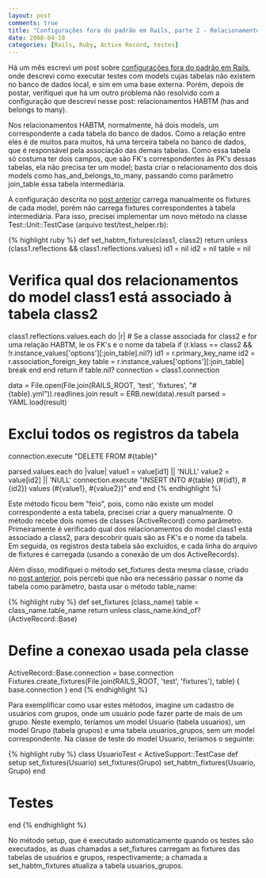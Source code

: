 ```yaml
---
layout: post
comments: true
title: "Configurações fora do padrão em Rails, parte 2 - Relacionamentos HABTM"
date: 2008-04-10
categories: [Rails, Ruby, Active Record, testes]
---
```

Há um mês escrevi um post sobre [configurações fora do padrão em Rails](http://blog.guilhermegarnier.com/2008/03/18/configuracoes-fora-do-padrao-em-rails/), onde descrevi como executar testes com models cujas tabelas não existem no banco de dados local, e sim em uma base externa. Porém, depois de postar, verifiquei que há um outro problema não resolvido com a configuração que descrevi nesse post: relacionamentos HABTM (has and belongs to many).

Nos relacionamentos HABTM, normalmente, há dois models, um correspondente a cada tabela do banco de dados. Como a relação entre eles é de muitos para muitos, há uma terceira tabela no banco de dados, que é responsável pela associação das demais tabelas. Como essa tabela só costuma ter dois campos, que são FK's correspondentes às PK's dessas tabelas, ela não precisa ter um model; basta criar o relacionamento dos dois models como has_and_belongs_to_many, passando como parâmetro join_table essa tabela intermediária.

A configuração descrita no [post anterior](http://blog.guilhermegarnier.com/2008/03/18/configuracoes-fora-do-padrao-em-rails/) carrega manualmente os fixtures de cada model, porém não carrega fixtures correspondentes à tabela intermediária. Para isso, precisei implementar um novo método na classe Test::Unit::TestCase (arquivo test/test_helper.rb):

{% highlight ruby %}
def set_habtm_fixtures(class1, class2)
  return unless (class1.reflections && class1.reflections.values)
  id1 = nil
  id2 = nil
  table = nil

  # Verifica qual dos relacionamentos do model class1 está associado à tabela class2
  class1.reflections.values.each do |r|
    # Se a classe associada for class2 e for uma relação HABTM, le os FK's e o nome da tabela
    if (r.klass == class2 && !r.instance_values['options'][:join_table].nil?)
      id1 = r.primary_key_name
      id2 = r.association_foreign_key
      table = r.instance_values['options'][:join_table]
      break
    end
  end
  return if table.nil?
  connection = class1.connection

  data = File.open(File.join(RAILS_ROOT, 'test', 'fixtures', "#{table}.yml")).readlines.join
  result = ERB.new(data).result
  parsed = YAML.load(result)

  # Exclui todos os registros da tabela
  connection.execute "DELETE FROM #{table}"

  parsed.values.each do |value|
    value1 = value[id1] || 'NULL'
    value2 = value[id2] || 'NULL'
    connection.execute "INSERT INTO #{table} (#{id1}, #{id2}) values (#{value1}, #{value2})"
  end
end
{% endhighlight  %}

Este método ficou bem "feio", pois, como não existe um model correspondente a esta tabela, precisei criar a query manualmente. O método recebe dois nomes de classes (ActiveRecord) como parâmetro. Primeiramente é verificado qual dos relacionamentos do model class1 está associado a class2, para descobrir quais são as FK's e o nome da tabela. Em seguida, os registros desta tabela são excluídos, e cada linha do arquivo de fixtures é carregada (usando a conexão de um dos ActiveRecords).

Além disso, modifiquei o método set_fixtures desta mesma classe, criado no [post anterior](http://blog.guilhermegarnier.com/2008/03/18/configuracoes-fora-do-padrao-em-rails/), pois percebi que não era necessário passar o nome da tabela como parâmetro, basta usar o método table_name:

{% highlight ruby %}
def set_fixtures (class_name)
  table = class_name.table_name
  return unless class_name.kind_of?(ActiveRecord::Base)

  # Define a conexao usada pela classe
  ActiveRecord::Base.connection = base.connection
  Fixtures.create_fixtures(File.join(RAILS_ROOT, 'test', 'fixtures'), table) { base.connection }
end
{% endhighlight  %}

Para exemplificar como usar estes métodos, imagine um cadastro de usuários com grupos, onde um usuário pode fazer parte de mais de um grupo. Neste exemplo, teríamos um model Usuario (tabela usuarios), um model Grupo (tabela grupos) e uma tabela usuarios_grupos, sem um model correspondente. Na classe de teste do model Usuario, teríamos o seguinte:

{% highlight ruby %}
class UsuarioTest < ActiveSupport::TestCase
  def setup
    set_fixtures(Usuario)
    set_fixtures(Grupo)
    set_habtm_fixtures(Usuario, Grupo)
  end

  # Testes
end
{% endhighlight  %}

No método setup, que é executado automaticamente quando os testes são executados, as duas chamadas a set_fixtures carregam as fixtures das tabelas de usuários e grupos, respectivamente; a chamada a set_habtm_fixtures atualiza a tabela usuarios_grupos.
